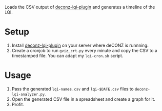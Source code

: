 Loads the CSV output of
[deconz-lqi-plugin](https://github.com/ma-ca/deconz-lqi-plugin) and generates a
timeline of the LQI.

# Setup

1. Install [deconz-lqi-plugin](https://github.com/ma-ca/deconz-lqi-plugin) on
your server where deCONZ is runnning.
1. Create a cronjob to run `gviz_crt.py` every minute and copy the CSV to a
timestamped file. You can adapt my `lqi-cron.sh` script.

# Usage

1. Pass the generated `lqi-names.csv` and `lqi-$DATE.csv` files to
`deconz-lqi-analyzer.py`.
1. Open the generated CSV file in a spreadsheet and create a graph for it.
1. Profit.
